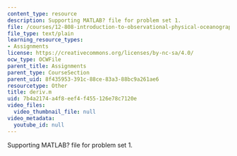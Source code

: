 ```yaml
---
content_type: resource
description: Supporting MATLAB? file for problem set 1.
file: /courses/12-808-introduction-to-observational-physical-oceanography-fall-2004/7b4a2174a4f8eef4f455126e78c7120e_deriv.m
file_type: text/plain
learning_resource_types:
- Assignments
license: https://creativecommons.org/licenses/by-nc-sa/4.0/
ocw_type: OCWFile
parent_title: Assignments
parent_type: CourseSection
parent_uid: 8f435953-391c-88ce-83a3-88bc9a261ae6
resourcetype: Other
title: deriv.m
uid: 7b4a2174-a4f8-eef4-f455-126e78c7120e
video_files:
  video_thumbnail_file: null
video_metadata:
  youtube_id: null
---
```

Supporting MATLAB? file for problem set 1.